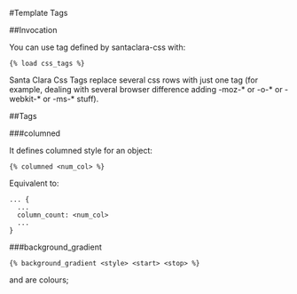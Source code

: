 #Template Tags

##Invocation

You can use tag defined by santaclara-css with:
```
{% load css_tags %}
```

Santa Clara Css Tags replace several css rows with just one tag (for
example, dealing with several browser difference adding -moz-* or -o-*
or -webkit-* or -ms-* stuff).

##Tags

###columned

It defines columned style for an object:
```
{% columned <num_col> %}
```

Equivalent to: 
```
... {
  ...
  column_count: <num_col>
  ...
}
```

###background_gradient

```
{% background_gradient <style> <start> <stop> %}
```

<start> and <stop> are colours; <style> is top, bottom, left, ecc.

It's equivalent to:
```
... {
  ...
  background: linear-gradient(<style>,<start>,<stop>);
  ...
}
```

###border_radius

```
{% border_radius <radius> %}
```

It's equivalent to:
```
... {
  ...
  border-radius: <radius>;
  ...
}
```

###border_shadow

```
{% border_shadow <shadow> %}
```

It's equivalent to:
```
... {
  ...
  border-shadow: <shadow>;
  ...
}
```

###border_radius_pos

```
{% border_radius_pos <pos> <radius> %}
```

It defines a radius <radius> at <pos>, wher <pos> can be: right, left,
top, bottom, top-right, top-left, bottom-right, bottom-left.

For example, with <pos>=top it's equivalent to:
```
... {
  ...
  border-top-left-radius: <radius>;
  border-top-right-radius: <radius>;
  ...
}
```

###text_rotation

```
{% text_rotation <degree> %}
```

It's equivalent to:
```
... {
  ...
  transform: rotate(<degree>deg);
  ...
}
```

###icon_file_manager_levels

```
{% icon_file_manager_levels <num_levels> <step> %}
```

<levels> must be an integer and <step> a float. 

It defines several css classes (_.iconlevel<#>_) for indentation in a file-manager
style:
```
.iconlevel0, iconlevel1, ..., .iconlevel<num_levels-1> {
   vertical-align: bottom;
   font-size: 1.1em;
}

.iconlevel0 {
   padding-left: 0;
}

.iconlevel1 {
   padding-left: <step>em;
}

.iconlevel2 {
   padding-left: <2*step>em;
}

...

.iconlevel<num_levels-1> {
   padding-left: <(num_levels-1)*step>em;
}
```

